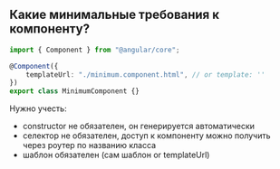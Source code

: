 ## <a name="definition"></a> Какие минимальные требования к компоненту?

```typescript
import { Component } from "@angular/core";

@Component({
	templateUrl: "./minimum.component.html", // or template: ''
})
export class MinimumComponent {}
```

Нужно учесть:

- constructor не обязателен, он генерируется автоматически
- селектор не обязателен, доступ к компоненту можно получить через роутер по названию класса
- шаблон обязателен (сам шаблон or templateUrl)
